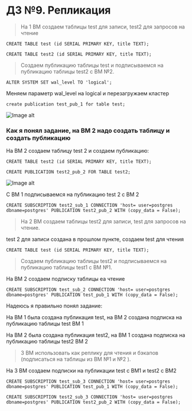 # ДЗ №9. Репликация

> На 1 ВМ создаем таблицы test для записи, test2 для запросов на чтение

```CREATE TABLE test (id SERIAL PRIMARY KEY, title TEXT);```

```CREATE TABLE test2 (id SERIAL PRIMARY KEY, title TEXT);```


> Создаем публикацию таблицы test и подписываемся на публикацию таблицы test2 с ВМ №2.

```ALTER SYSTEM SET wal_level TO 'logical';```

Меняем параметр wal_level на logical и перезагружаем кластер

```create publication test_pub_1 for table test;```

![Image alt](https://github.com/nzimenkov/POSTGRES-HW/blob/main/HW10/1.png)

### Как я понял задание, на ВМ 2 надо создать таблицу и создать публикацию

На ВМ 2 создаем таблицу test 2 и создаем публикацию:

```CREATE TABLE test2 (id SERIAL PRIMARY KEY, title TEXT);```

```CREATE PUBLICATION test2_pub_2 FOR TABLE test2;```

![Image alt](https://github.com/nzimenkov/POSTGRES-HW/blob/main/HW10/2.png)

С ВМ 1 подписываемся на публикацию test 2 с ВМ 2

``` CREATE SUBSCRIPTION test2_sub_1 CONNECTION 'host= user=postgres dbname=postgres' PUBLICATION test2_pub_2 WITH (copy_data = False); ```


> На 2 ВМ создаем таблицы test2 для записи, test для запросов на чтение.

test 2 для записи создана в прошлом пункте, создаем test для чтения 

```CREATE TABLE test (id SERIAL PRIMARY KEY, title TEXT);```

> Создаем публикацию таблицы test2 и подписываемся на публикацию таблицы test1 с ВМ №1.

На ВМ 2 создаем подписку таблицы еа чтение

``` CREATE SUBSCRIPTION test_sub_2 CONNECTION 'host= user=postgres dbname=postgres' PUBLICATION test_pub_1 WITH (copy_data = False); ```

Надеюсь я правильно понял задание:

На ВМ 1 была создана публикация test, на ВМ 2 создана подписка на публикацию таблицы test ВМ 1 

На ВМ 2 была создана публикация test2, на ВМ 1 создана подписка на публикацию таблицы test2 ВМ 2 



> 3 ВМ использовать как реплику для чтения и бэкапов (подписаться на таблицы из ВМ №1 и №2 ).

На 3 ВМ создаем подписки на публикации test с ВМ1 и test2 с ВМ2 

``` CREATE SUBSCRIPTION test_sub_3 CONNECTION 'host= user=postgres dbname=postgres' PUBLICATION test_pub_1 WITH (copy_data = False); ```

``` CREATE SUBSCRIPTION test2_sub_3 CONNECTION 'host= user=postgres dbname=postgres' PUBLICATION test2_pub_2 WITH (copy_data = False); ```
